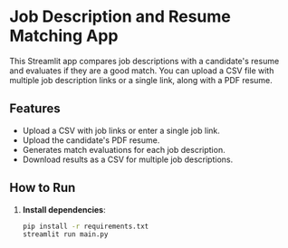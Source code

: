 # Job Description and Resume Matching App

This Streamlit app compares job descriptions with a candidate's resume and evaluates if they are a good match. You can upload a CSV file with multiple job description links or a single link, along with a PDF resume.

## Features
- Upload a CSV with job links or enter a single job link.
- Upload the candidate's PDF resume.
- Generates match evaluations for each job description.
- Download results as a CSV for multiple job descriptions.

## How to Run

1. **Install dependencies**:
   ```bash
   pip install -r requirements.txt
   streamlit run main.py
